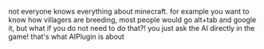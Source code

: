 not everyone knows everything about minecraft. for example you want to know how villagers are breeding, most people would go alt+tab and google it, but what if you do not need to do that?! you just ask the AI directly in the game! that's what AIPlugin is about
